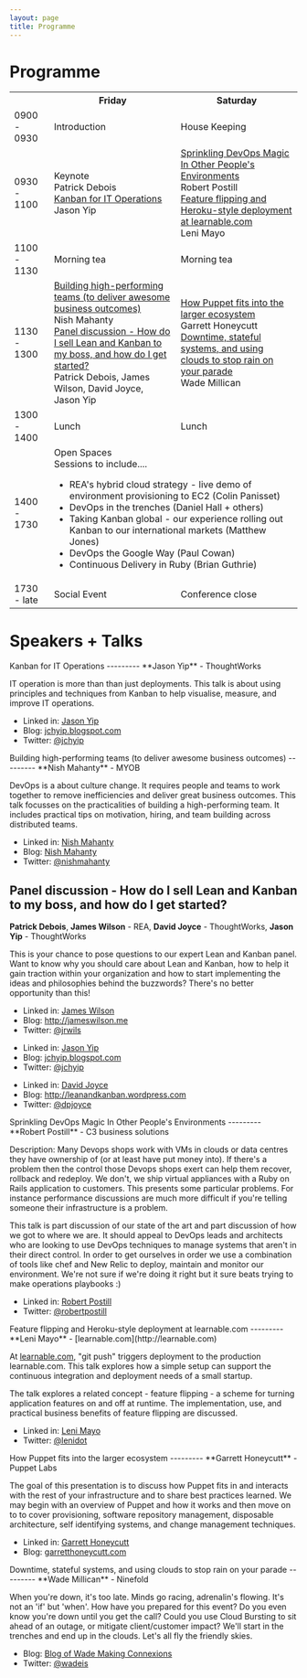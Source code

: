 ```yaml
---
layout: page
title: Programme
---
```


Programme
=========

<table id="schedule">
    <tr>
        <td class="times"></td>
        <th>Friday</th>
        <th>Saturday</th>
    </tr>
    <tr>
        <td class="times">0900 - 0930</td>
        <td class="start">Introduction</td>
        <td class="start">House Keeping</td>
    </tr>
    <tr>
        <td class="times">0930 - 1100</td>
        <td class="talk">
            <div class="talks">
                <div class="title">Keynote</div>
                <div class="presenter">Patrick Debois</div>
                <div class="title">
                    <a href="#JasonYip">Kanban for IT Operations</a>
                </div>
                <div class="presenter">Jason Yip</div>
            </div>
        </td>
        <td class="talk">
            <div class="talks">
                <div class="title">
                    <a href="#RobertPostill">Sprinkling DevOps Magic In Other People's Environments</a>
                </div>
                <div class="presenter">Robert Postill</div>
                <div class="title">
                    <a href="#LeniMayo">Feature flipping and Heroku-style deployment at learnable.com</a>
                </div>
                <div class="presenter">Leni Mayo</div>
            </div>
        </td>
    </tr>
    <tr>
        <td class="times">1100 - 1130</td>
        <td class="break">Morning tea</td>
        <td class="break">Morning tea</td>
    </tr>
    <tr>
        <td class="times">1130 - 1300</td>
        <td class="talk">
            <div class="talks">
                <div class="title">
                    <a href="#NishMahanty">Building high-performing teams (to deliver awesome business outcomes)</a>
                </div>
                <div class="presenter">Nish Mahanty</div>
                <div class="title">
                    <a href="#DavidJoyceJasonYipPatrickDeboisJamesWilson">Panel discussion - How do I sell Lean and Kanban to my boss, and how do I get started?</a>
                </div>
                <div class="presenter">Patrick Debois, James Wilson, David Joyce, Jason Yip</div>
            </div>
        </td>
        <td class="talk">
            <div class="talks">
                <div class="title">
                    <a href="#GarrettHoneycutt">How Puppet fits into the larger ecosystem</a>
                </div>
                <div class="presenter">Garrett Honeycutt</div>
                <div class="title">
                    <a href="#WadeMillican">Downtime, stateful systems, and using clouds to stop rain on your parade</a>
                </div>
                <div class="presenter">Wade Millican</div>
            </div>
        </td>
    </tr>
    <tr>
        <td class="times">1300 - 1400</td>
        <td class="break">Lunch</td>
        <td class="break">Lunch</td>
    </tr>
    <tr>
        <td class="times">1400 - 1730</td>
        <td colspan="2" class="openspace">
			<div class="title">Open Spaces</div>
			<div class="sub-title">Sessions to include....</div>
			<ul>
				<li>REA's hybrid cloud strategy - live demo of environment provisioning to EC2 (Colin Panisset)</li>
				<li>DevOps in the trenches (Daniel Hall + others)</li>
				<li>Taking Kanban global - our experience rolling out Kanban to our international markets (Matthew Jones)</li>
				<li>DevOps the Google Way (Paul Cowan)</li>
				<li>Continuous Delivery in Ruby (Brian Guthrie)</li>
			</ul>
		</div>
    </tr>
    <tr>
        <td class="times">1730 - late</td>
        <td class="break">Social Event</td>
        <td class="end">Conference close</td>
    </tr>
</table>


Speakers + Talks
=========


<div id="JasonYip"></div>
Kanban for IT Operations
---------
**Jason Yip** - ThoughtWorks

IT operation is more than than just deployments.  This talk is about using principles and techniques from Kanban to help visualise, measure, and improve IT operations.

<div class="bio">
    <ul class="meta">
        <li>Linked in: <a href="http://au.linkedin.com/in/jasonyip">Jason Yip</a></li>
        <li>Blog: <a href="http://jchyip.blogspot.com/">jchyip.blogspot.com</a></li>
        <li>Twitter: <a href="http://twitter.com/jchyip">@jchyip</a></li>
    </ul>
</div>


<div id="NishMahanty"></div>
Building high-performing teams (to deliver awesome business outcomes)
---------
**Nish Mahanty** - MYOB

DevOps is a about culture change. It requires people and teams to work
together to remove inefficiencies and deliver great business outcomes.
This talk focusses on the practicalities of building a high-performing
team. It includes practical tips on motivation, hiring, and team
building across distributed teams.

<div class="bio">
    <ul class="meta">
        <li>Linked in: <a href="http://au.linkedin.com/in/nishithmahanty">Nish Mahanty</a></li>
        <li>Blog: <a href="http://posterous.com/people/4SykxhIg3GGB">Nish Mahanty</a></li>
        <li>Twitter: <a href="http://twitter.com/nishmahanty">@nishmahanty</a></li>
    </ul>
</div>


<div id="DavidJoyceJasonYipPatrickDeboisJamesWilson"></div>

Panel discussion - How do I sell Lean and Kanban to my boss, and how do I get started?
---------
**Patrick Debois**, **James Wilson** - REA, **David Joyce** - ThoughtWorks, **Jason Yip** - ThoughtWorks

This is your chance to pose questions to our expert Lean and 
Kanban panel. Want to know why you should care about Lean and Kanban, how to
help it gain traction within your organization and how to start
implementing the ideas and philosophies behind the buzzwords? There's no
better opportunity than this! 

<div class="bio">
  <ul class="meta">
    <li>Linked in: <a href="ttp://au.linkedin.com/in/jamesrwilson77">James Wilson</a></li>
    <li>Blog: <a href="http://jameswilson.me/">http://jameswilson.me</a></li>
    <li>Twitter: <a href="http://twitter.com/jrwils">@jrwils</a></li>
  </ul> 
  <ul class="meta">
    <li>Linked in: <a href="http://au.linkedin.com/in/jasonyip">Jason Yip</a></li>
    <li>Blog: <a href="http://jchyip.blogspot.com/">jchyip.blogspot.com</a></li>
    <li>Twitter: <a href="http://twitter.com/jchyip">@jchyip</a></li>
  </ul> 
  <ul class="meta">
    <li>Linked in: <a href="http://uk.linkedin.com/in/dpjoyce">David Joyce</a></li>
    <li>Blog: <a href="http://leanandkanban.wordpress.com/">http://leanandkanban.wordpress.com</a></li>
    <li>Twitter: <a href="http://twitter.com/dpjoyce">@dpjoyce</a></li>
  </ul>
</div>


<div id="RobertPostill"></div>
Sprinkling DevOps Magic In Other People's Environments
---------
**Robert Postill** - C3 business solutions

Description: Many Devops shops work with VMs in clouds or data centres they have ownership of (or at least have put money into).  If there's a problem then the control those Devops shops exert can help them recover, rollback and redeploy.   We don't, we ship virtual appliances with a Ruby on Rails application  to customers.  This presents some particular problems.  For instance performance discussions are much more difficult if you're telling someone their infrastructure is a problem.

This talk is part discussion of our state of the art and part discussion of how we got to where we are.   It should appeal to DevOps leads and architects who are looking to use DevOps techniques to manage systems that aren't in their direct control.  In order to get ourselves in order we use a combination of tools like chef and New Relic to deploy, maintain and monitor our environment. We're not sure if we're doing it right but it sure beats trying to make operations playbooks :)

<div class="bio">
    <ul class="meta">
        <li>Linked in: <a href="http://www.linkedin.com/in/robertpostill">Robert Postill</a></li>
        <li>Twitter: <a href="http://twitter.com/robertpostill">@robertpostill</a></li>
    </ul>
</div>


<div id="LeniMayo"></div>
Feature flipping and Heroku-style deployment at learnable.com
---------
**Leni Mayo** - [learnable.com](http://learnable.com)

At [learnable.com](http://learnable.com), "git push" triggers deployment to the production learnable.com.  This talk explores how a simple setup can support the continuous integration and deployment needs of a small startup.

The talk explores a related concept - feature flipping - a scheme for turning application features on and off at runtime.  The implementation, use, and practical business benefits of feature flipping are discussed.

<div class="bio">
    <ul class="meta">
        <li>Linked in: <a href="http://www.linkedin.com/in/lenimayo">Leni Mayo</a></li>
        <li>Twitter: <a href="http://twitter.com/lenidot">@lenidot</a></li>
    </ul>
</div>


<div id="GarrettHoneycutt"></div>
How Puppet fits into the larger ecosystem
---------
**Garrett Honeycutt** - Puppet Labs

The goal of this presentation is to discuss how Puppet fits in and interacts with the rest of your infrastructure and to share best practices learned. We may begin with an overview of Puppet and how it works and then move on to to cover provisioning, software repository management, disposable architecture, self identifying systems, and change management techniques.

<div class="bio">
    <ul class="meta">
        <li>Linked in: <a href="http://www.linkedin.com/in/garretthoneycutt">Garrett Honeycutt</a></li>
        <li>Blog: <a href="http://garretthoneycutt.com/">garretthoneycutt.com</a></li>
    </ul>
</div>


<div id="WadeMillican"></div>
Downtime, stateful systems, and using clouds to stop rain on your parade
---------
**Wade Millican** - Ninefold

When you're down, it's too late. Minds go racing, adrenalin's flowing. It's not an 'if' but 'when'. How have you prepared for this event? Do you even know you're down until you get the call? Could you use Cloud Bursting to sit ahead of an outage, or mitigate client/customer impact? We'll start in the trenches and end up in the clouds. Let's all fly the friendly skies.

<div class="bio">
    <ul class="meta">
        <li>Blog: <a href="http://blog.wi.id.au">Blog of Wade Making Connexions</a></li>
        <li>Twitter: <a href="http://twitter.com/wadeis">@wadeis</a></li>
    </ul>
</div>

